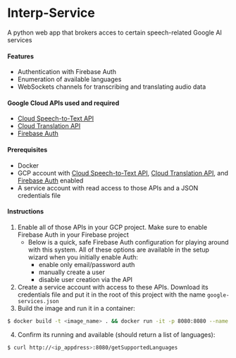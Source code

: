 # Interp-Service
A python web app that brokers acces to certain speech-related Google AI services


#### Features
- Authentication with Firebase Auth
- Enumeration of available languages
- WebSockets channels for transcribing and translating audio data

#### Google Cloud APIs used and required
- [Cloud Speech-to-Text API](https://cloud.google.com/speech-to-text/?hl=en)
- [Cloud Translation API](https://cloud.google.com/translate?hl=en)
- [Firebase Auth](https://firebase.google.com/docs/auth/)

#### Prerequisites
- Docker
- GCP account with [Cloud Speech-to-Text API](https://cloud.google.com/speech-to-text/?hl=en), [Cloud Translation API](https://cloud.google.com/translate?hl=en), and [Firebase Auth](https://firebase.google.com/docs/auth/) enabled
- A service account with read access to those APIs and a JSON credentials file
 
#### Instructions
1. Enable all of those APIs in your GCP project. Make sure to enable Firebase Auth in your Firebase project
   - Below is a quick, safe Firebase Auth configuration for playing around with this system. All of these options are available in the setup wizard when you initially enable Auth:
     - enable only email/password auth
     - manually create a user
     - disable user creation via the API
2. Create a service account with access to these APIs. Download its credentials file and put it in the root of this project with the name `google-services.json`
3. Build the image and run it in a container:
```bash
$ docker build -t <image_name> . && docker run -it -p 8080:8080 --name <image_name> <container_name>
```
4. Confirm its running and available (should return a list of languages):
```bash
$ curl http://<ip_appdress>:8080/getSupportedLanguages
```

